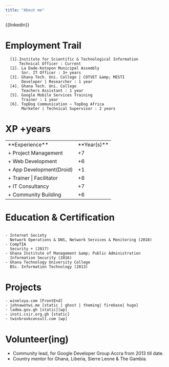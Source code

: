 ```yaml
---
title: "About me"
---
```


{{linkedin}}

# Employment Trail

````
  [1].Institute for Scientific & Technological Information
      Technical Officer : Current
  [2]. La Dade-Kotopon Municipal Assembly
       Snr. IT Officer : 3+ years
  [3]. Ghana Tech. Uni. College | COTVET &amp; MESTI
       Developer | Researcher : 1 year
  [4]. Ghana Tech. Uni. College
       Teachers Assistant : 1 year
  [5]. Google Mobile Services Training
       Trainer : 1 year
  [6]. TopDog Communication ~ TopDog Africa
       Marketer | Technical Supervisor : 2 years
````

# XP +years

<table>
  <tr>
    <td>**Experience**</td>
    <td>**Year(s)**</td>
  </tr>
  <tr>
    <td>+ Project Management</td>
    <td>+7</td>
  </tr>
  <tr>
    <td>+ Web Development</td>
    <td>+6</td>
  </tr>
  <tr>
    <td>+ App Development(Droid)</td>
    <td>+1</td>
  </tr>
  <tr>
    <td>+ Trainer | Facilitator</td>
    <td>+8</td>
  </tr>
  <tr>
    <td>+ IT Consultancy</td>
    <td>+7</td>
  </tr>
  <tr>
    <td>+ Community Building</td>
    <td>+6</td>
  </tr>
</table>

# Education &amp; Certification

````

- Internet Society
  Network Operations & DNS, Network Services & Monitoring (2018)
- CompTIA
  Security + (2017)
- Ghana Institute of Management &amp; Public Administration
  Information Security (2016)
- Ghana Technology University College
  BSc. Information Technology (2013)
````

# Projects

````
- wineloya.com [FrontEnd]
- johnawotwi.me [static | ghost | theming| firebase| hugo]
- ladma.gov.gh [static][wp]
- insti.csir.org.gh [static]
- twinbrookconsult.com [wp]
````

# Volunteer(ing)
*   Community lead, for Google Developer Group Accra from 2013 till date.
*   Country mentor for Ghana, Liberia, Sierre Leone & The Gambia.

